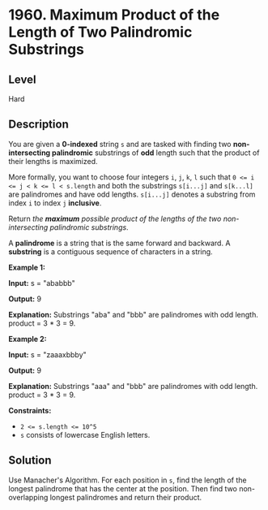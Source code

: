 # 1960. Maximum Product of the Length of Two Palindromic Substrings
## Level
Hard

## Description
You are given a **0-indexed** string `s` and are tasked with finding two **non-intersecting palindromic** substrings of **odd** length such that the product of their lengths is maximized.

More formally, you want to choose four integers `i`, `j`, `k`, `l` such that `0 <= i <= j < k <= l < s.length` and both the substrings `s[i...j]` and `s[k...l]` are palindromes and have odd lengths. `s[i...j]` denotes a substring from index `i` to index `j` **inclusive**.

Return *the **maximum** possible product of the lengths of the two non-intersecting palindromic substrings*.

A **palindrome** is a string that is the same forward and backward. A **substring** is a contiguous sequence of characters in a string.

**Example 1:**

**Input:** s = "ababbb"

**Output:** 9

**Explanation:** Substrings "aba" and "bbb" are palindromes with odd length. product = 3 * 3 = 9.

**Example 2:**

**Input:** s = "zaaaxbbby"

**Output:** 9

**Explanation:** Substrings "aaa" and "bbb" are palindromes with odd length. product = 3 * 3 = 9.

**Constraints:**

* `2 <= s.length <= 10^5`
* `s` consists of lowercase English letters.

## Solution
Use Manacher's Algorithm. For each position in `s`, find the length of the longest palindrome that has the center at the position. Then find two non-overlapping longest palindromes and return their product.
